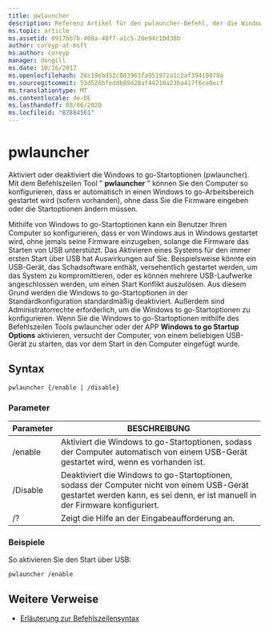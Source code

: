 ```yaml
---
title: pwlauncher
description: Referenz Artikel für den pwlauncher-Befehl, der die Windows to go-Startoptionen (pwlauncher) aktiviert oder deaktiviert.
ms.topic: article
ms.assetid: 0917bb7b-408a-40f7-a1c5-20e94c10d38b
author: coreyp-at-msft
ms.author: coreyp
manager: dongill
ms.date: 10/16/2017
ms.openlocfilehash: 28c19ebd52c083963fa951972a1c2af39410078a
ms.sourcegitcommit: 53d526bfeddb89d28af44210a23ba417f6ce0ecf
ms.translationtype: MT
ms.contentlocale: de-DE
ms.lasthandoff: 08/06/2020
ms.locfileid: "87884561"
---
```

# <a name="pwlauncher"></a>pwlauncher

Aktiviert oder deaktiviert die Windows to go-Startoptionen (pwlauncher). Mit dem Befehlszeilen Tool " **pwlauncher** " können Sie den Computer so konfigurieren, dass er automatisch in einen Windows to go-Arbeitsbereich gestartet wird (sofern vorhanden), ohne dass Sie die Firmware eingeben oder die Startoptionen ändern müssen.

Mithilfe von Windows to go-Startoptionen kann ein Benutzer Ihren Computer so konfigurieren, dass er von Windows aus in Windows gestartet wird, ohne jemals seine Firmware einzugeben, solange die Firmware das Starten von USB unterstützt. Das Aktivieren eines Systems für den immer ersten Start über USB hat Auswirkungen auf Sie. Beispielsweise könnte ein USB-Gerät, das Schadsoftware enthält, versehentlich gestartet werden, um das System zu kompromittieren, oder es können mehrere USB-Laufwerke angeschlossen werden, um einen Start Konflikt auszulösen. Aus diesem Grund werden die Windows to go-Startoptionen in der Standardkonfiguration standardmäßig deaktiviert. Außerdem sind Administratorrechte erforderlich, um die Windows to go-Startoptionen zu konfigurieren. Wenn Sie die Windows to go-Startoptionen mithilfe des Befehlszeilen Tools pwlauncher oder der APP **Windows to go Startup Options** aktivieren, versucht der Computer, von einem beliebigen USB-Gerät zu starten, das vor dem Start in den Computer eingefügt wurde.

## <a name="syntax"></a>Syntax

```
pwlauncher {/enable | /disable}
```

### <a name="parameters"></a>Parameter

| Parameter | BESCHREIBUNG |
|--|--|
| /enable | Aktiviert die Windows to go-Startoptionen, sodass der Computer automatisch von einem USB-Gerät gestartet wird, wenn es vorhanden ist. |
| /Disable | Deaktiviert die Windows to go-Startoptionen, sodass der Computer nicht von einem USB-Gerät gestartet werden kann, es sei denn, er ist manuell in der Firmware konfiguriert. |
| /? | Zeigt die Hilfe an der Eingabeaufforderung an. |

### <a name="examples"></a>Beispiele

So aktivieren Sie den Start über USB:

```
pwlauncher /enable
```

## <a name="additional-references"></a>Weitere Verweise

- [Erläuterung zur Befehlszeilensyntax](command-line-syntax-key.md)
